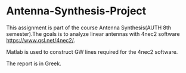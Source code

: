 # Antenna-Synthesis-Project

This assignment is part of the course Antenna Synthesis(AUTH 8th semester).The goals is to analyze linear antennas with 4nec2 software https://www.qsl.net/4nec2/.

Matlab is used to construct GW lines required for the 4nec2 software.

The report is in Greek.

